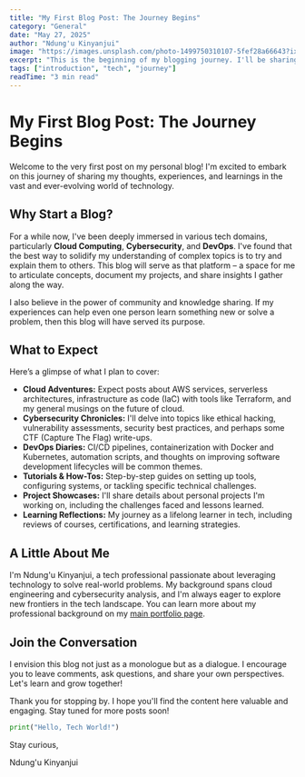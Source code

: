 ```yaml
---
title: "My First Blog Post: The Journey Begins"
category: "General"
date: "May 27, 2025"
author: "Ndung'u Kinyanjui"
image: "https://images.unsplash.com/photo-1499750310107-5fef28a66643?ixlib=rb-4.0.3&auto=format&fit=crop&w=1050&q=80"
excerpt: "This is the beginning of my blogging journey. I'll be sharing insights on cloud, cybersecurity, and more."
tags: ["introduction", "tech", "journey"]
readTime: "3 min read"
---
```


# My First Blog Post: The Journey Begins

Welcome to the very first post on my personal blog! I'm excited to embark on this journey of sharing my thoughts, experiences, and learnings in the vast and ever-evolving world of technology.

## Why Start a Blog?

For a while now, I've been deeply immersed in various tech domains, particularly **Cloud Computing**, **Cybersecurity**, and **DevOps**. I've found that the best way to solidify my understanding of complex topics is to try and explain them to others. This blog will serve as that platform – a space for me to articulate concepts, document my projects, and share insights I gather along the way.

I also believe in the power of community and knowledge sharing. If my experiences can help even one person learn something new or solve a problem, then this blog will have served its purpose.

## What to Expect

Here’s a glimpse of what I plan to cover:

*   **Cloud Adventures:** Expect posts about AWS services, serverless architectures, infrastructure as code (IaC) with tools like Terraform, and my general musings on the future of cloud.
*   **Cybersecurity Chronicles:** I'll delve into topics like ethical hacking, vulnerability assessments, security best practices, and perhaps some CTF (Capture The Flag) write-ups.
*   **DevOps Diaries:** CI/CD pipelines, containerization with Docker and Kubernetes, automation scripts, and thoughts on improving software development lifecycles will be common themes.
*   **Tutorials & How-Tos:** Step-by-step guides on setting up tools, configuring systems, or tackling specific technical challenges.
*   **Project Showcases:** I'll share details about personal projects I'm working on, including the challenges faced and lessons learned.
*   **Learning Reflections:** My journey as a lifelong learner in tech, including reviews of courses, certifications, and learning strategies.

## A Little About Me

I'm Ndung'u Kinyanjui, a tech professional passionate about leveraging technology to solve real-world problems. My background spans cloud engineering and cybersecurity analysis, and I'm always eager to explore new frontiers in the tech landscape. You can learn more about my professional background on my [main portfolio page](index.html#about).

## Join the Conversation

I envision this blog not just as a monologue but as a dialogue. I encourage you to leave comments, ask questions, and share your own perspectives. Let's learn and grow together!

Thank you for stopping by. I hope you'll find the content here valuable and engaging. Stay tuned for more posts soon!

```python
print("Hello, Tech World!")
```

Stay curious,

Ndung'u Kinyanjui
